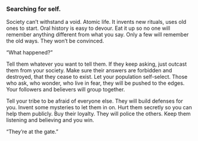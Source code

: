 ### Searching for self. 

Society can’t withstand a void. Atomic life. It invents new rituals, uses old ones to start. Oral history is easy to devour. Eat it up so no one will remember anything different from what you say. Only a few will remember the old ways. They won’t be convinced. 

“What happened?” 

Tell them whatever you want to tell them. If they keep asking, just outcast them from your society. Make sure their answers are forbidden and destroyed, that they cease to exist. Let your population self-select. Those who ask, who wonder, who live in fear, they will be pushed  to the edges. Your followers and believers will group together. 

Tell your tribe to be afraid of everyone else. They will build defenses for you. Invent some mysteries to let them in on. Hurt them secretly so you can help them publicly. Buy their loyalty. They will police the others. Keep them listening and believing and you win.

“They’re at the gate.”